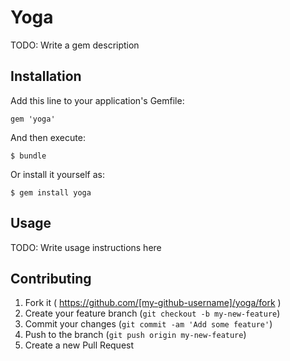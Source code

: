 # Yoga

TODO: Write a gem description

## Installation

Add this line to your application's Gemfile:

    gem 'yoga'

And then execute:

    $ bundle

Or install it yourself as:

    $ gem install yoga

## Usage

TODO: Write usage instructions here

## Contributing

1. Fork it ( https://github.com/[my-github-username]/yoga/fork )
2. Create your feature branch (`git checkout -b my-new-feature`)
3. Commit your changes (`git commit -am 'Add some feature'`)
4. Push to the branch (`git push origin my-new-feature`)
5. Create a new Pull Request
